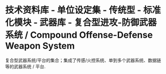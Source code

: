 # 技术资料库 - 单位设定集 - 传统型 - 标准化模块 - 武器库 - 复合型进攻-防御武器系统 / Compound Offense-Defense Weapon System

复合型武器系统/平台的集合；集成了传感/火控系统、单到多个武器系统、数据链等的武器系统 / 平台.